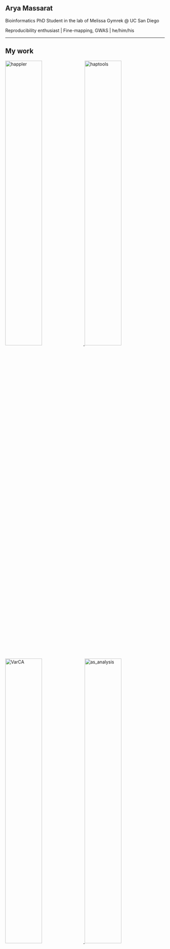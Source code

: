 ## Arya Massarat

Bioinformatics PhD Student in the lab of Melissa Gymrek @ UC San Diego

Reproducibility enthusiast | Fine-mapping, GWAS | he/him/his

-----------------------------

My work
-------

<p float="left">
    <a href="https://github.com/gymrek-lab/happler">
        <img src="https://denvercoder1-github-readme-stats.vercel.app/api/pin/?theme=react&bg_color=1F222E&hide_border=true&icon_color=F8D866&show_icons=false&username=gymrek-lab&repo=happler" alt="happler" width="48%" style="margin-right: 1%;">
    </a>
    <a href="https://github.com/CAST-genomics/haptools">
        <img src="https://denvercoder1-github-readme-stats.vercel.app/api/pin/?theme=react&bg_color=1F222E&hide_border=true&icon_color=F8D866&show_icons=false&username=CAST-genomics&repo=haptools" alt="haptools" width="48%">
    </a>
</p>
<p float="left">
    <a href="https://github.com/aryarm/VarCA">
        <img src="https://denvercoder1-github-readme-stats.vercel.app/api/pin/?theme=react&bg_color=1F222E&hide_border=true&icon_color=F8D866&show_icons=false&username=aryarm&repo=VarCA" alt="VarCA" width="48%" style="margin-right: 1%;">
    </a>
    <a href="https://github.com/aryarm/as_analysis">
        <img src="https://denvercoder1-github-readme-stats.vercel.app/api/pin/?theme=react&bg_color=1F222E&hide_border=true&icon_color=F8D866&show_icons=false&username=aryarm&repo=as_analysis" alt="as_analysis" width="48%">
    </a>
</p>
<p float="left">
    <a href="https://github.com/beelabhmc/flower_map">
        <img src="https://denvercoder1-github-readme-stats.vercel.app/api/pin/?theme=react&bg_color=1F222E&hide_border=true&icon_color=F8D866&show_icons=false&username=beelabhmc&repo=flower_map" alt="flower_map" width="48%" style="margin-right: 1%;">
    </a>
</table>

Other tools I help maintain
---------------------------

<p float="left">
    <a href="https://github.com/gymrek-lab/TRTools">
        <img src="https://denvercoder1-github-readme-stats.vercel.app/api/pin/?theme=react&bg_color=1F222E&hide_border=true&icon_color=F8D866&show_icons=false&username=gymrek-lab&repo=TRTools" alt="TRTools" width="48%" style="margin-right: 1%;">
    </a>
    <a href="https://github.com/CAST-genomics/panCT">
        <img src="https://denvercoder1-github-readme-stats.vercel.app/api/pin/?theme=react&bg_color=1F222E&hide_border=true&icon_color=F8D866&show_icons=false&username=CAST-genomics&repo=panCT" alt="panCT" width="48%">
    </a>
</p>
<p float="left">
    <a href="https://github.com/gymrek-lab/core">
        <img src="https://denvercoder1-github-readme-stats.vercel.app/api/pin/?theme=react&bg_color=1F222E&hide_border=true&icon_color=F8D866&show_icons=false&username=gymrek-lab&repo=core" alt="core" width="48%" style="margin-right: 1%;">
    </a>
<div>


Past projects
-------------

<p float="left">
    <a href="https://github.com/studycloud/studycloud">
        <img src="https://denvercoder1-github-readme-stats.vercel.app/api/pin/?theme=react&bg_color=1F222E&hide_border=true&icon_color=F8D866&show_icons=false&username=studycloud&repo=studycloud" alt="demux" width="48%" style="margin-right: 1%;">
    </a>
    <a href="https://github.com/aryarm/VarBench">
        <img src="https://denvercoder1-github-readme-stats.vercel.app/api/pin/?theme=react&bg_color=1F222E&hide_border=true&icon_color=F8D866&show_icons=false&username=aryarm&repo=VarBench" alt="VarBench" width="48%">
    </a>
</p>
<p float="left">
    <a href="https://github.com/aryarm/sc_rats">
        <img src="https://denvercoder1-github-readme-stats.vercel.app/api/pin/?theme=react&bg_color=1F222E&hide_border=true&icon_color=F8D866&show_icons=false&username=aryarm&repo=sc_rats" alt="sc_rats" width="48%" style="margin-right: 1%;">
    </a>
    <a href="https://github.com/zrcjessica/demux">
        <img src="https://denvercoder1-github-readme-stats.vercel.app/api/pin/?theme=react&bg_color=1F222E&hide_border=true&icon_color=F8D866&show_icons=false&username=zrcjessica&repo=demux" alt="demux" width="48%">
    </a>
</p>
<p float="left">
    <a href="https://github.com/beelabhmc/ant_tracker">
        <img src="https://denvercoder1-github-readme-stats.vercel.app/api/pin/?theme=react&bg_color=1F222E&hide_border=true&icon_color=F8D866&show_icons=false&username=beelabhmc&repo=ant_tracker" alt="demux" width="48%" style="margin-right: 1%;">
    </a>
</div>

Projects I have contributed to
------------------------------

<p float="left">
    <a href="https://github.com/bmvdgeijn/WASP">
        <img src="https://denvercoder1-github-readme-stats.vercel.app/api/pin/?theme=react&bg_color=1F222E&hide_border=true&icon_color=F8D866&show_icons=false&username=bmvdgeijn&repo=WASP" alt="WASP" width="48%" style="margin-right: 1%;">
    </a>
    <a href="https://github.com/snakemake/snakemake">
        <img src="https://denvercoder1-github-readme-stats.vercel.app/api/pin/?theme=react&bg_color=1F222E&hide_border=true&icon_color=F8D866&show_icons=false&username=snakemake&repo=snakemake" alt="snakemake" width="48%">
    </a>
</p>
<p float="left">
    <a href="https://github.com/bioconda/bioconda-recipes">
        <img src="https://denvercoder1-github-readme-stats.vercel.app/api/pin/?theme=react&bg_color=1F222E&hide_border=true&icon_color=F8D866&show_icons=false&username=bioconda&repo=bioconda-recipes" alt="bioconda-recipes" width="48%" style="margin-right: 1%;">
    </a>
</div>

Other helpful resources and fun projects
----------------------------------------

<p float="left">
    <a href="https://github.com/aryarm/demo-docker-action">
        <img src="https://denvercoder1-github-readme-stats.vercel.app/api/pin/?theme=react&bg_color=1F222E&hide_border=true&icon_color=F8D866&show_icons=false&username=aryarm&repo=demo-docker-action" alt="demo-docker-action" width="48%" style="margin-right: 1%;">
    </a>
    <a href="https://github.com/aryarm/transit">
        <img src="https://denvercoder1-github-readme-stats.vercel.app/api/pin/?theme=react&bg_color=1F222E&hide_border=true&icon_color=F8D866&show_icons=false&username=aryarm&repo=transit" alt="transit" width="48%">
    </a>
</p>
<p float="left">
    <a href="https://github.com/aryarm/stepik-cli">
        <img src="https://denvercoder1-github-readme-stats.vercel.app/api/pin/?theme=react&bg_color=1F222E&hide_border=true&icon_color=F8D866&show_icons=false&username=aryarm&repo=stepik-cli" alt="stepik-cli" width="48%" style="margin-right: 1%;">
    </a>
    <a href="https://github.com/aryarm/hmcbbq">
        <img src="https://denvercoder1-github-readme-stats.vercel.app/api/pin/?theme=react&bg_color=1F222E&hide_border=true&icon_color=F8D866&show_icons=false&username=aryarm&repo=hmcbbq" alt="hmcbbq" width="48%">
    </a>
</div>
